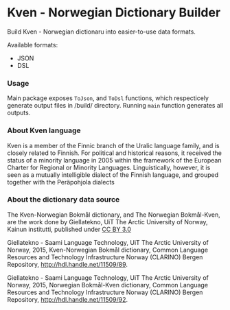 # Kven - Norwegian Dictionary Builder

Build Kven - Norwegian dictionaru into easier-to-use data formats.

Available formats:
- JSON
- DSL

### Usage

Main package exposes `ToJson`, and `ToDsl` functions, which respecticely generate output files in /build/ directory. Running `main` function generates all outputs.

### About Kven language

Kven is a member of the Finnic branch of the Uralic language family, and is closely related to Finnish. For political and historical reasons, it received the status of a minority language in 2005 within the framework of the European Charter for Regional or Minority Languages. Linguistically, however, it is seen as a mutually intelligible dialect of the Finnish language, and grouped together with the Peräpohjola dialects 

### About the dictionary data source

The Kven-Norwegian Bokmål dictionary, and The Norwegian Bokmål-Kven, are the work done by Giellatekno, UiT The Arctic University of Norway, Kainun institutti, published under [CC BY 3.0](https://creativecommons.org/licenses/by/3.0/)

Giellatekno - Saami Language Technology, UiT The Arctic University of Norway, 2015, Kven-Norwegian Bokmål dictionary, Common Language Resources and Technology Infrastructure Norway (CLARINO) Bergen Repository, http://hdl.handle.net/11509/89.

Giellatekno - Saami Language Technology, UiT The Arctic University of Norway, 2015, Norwegian Bokmål-Kven dictionary, Common Language Resources and Technology Infrastructure Norway (CLARINO) Bergen Repository, http://hdl.handle.net/11509/92.